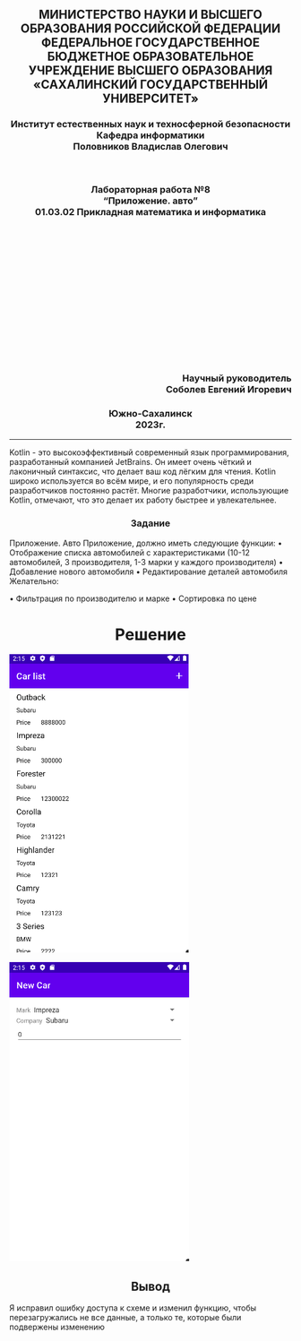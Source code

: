 <h2 align="center">  МИНИСТЕРСТВО НАУКИ И ВЫСШЕГО ОБРАЗОВАНИЯ РОССИЙСКОЙ ФЕДЕРАЦИИ ФЕДЕРАЛЬНОЕ ГОСУДАРСТВЕННОЕ БЮДЖЕТНОЕ ОБРАЗОВАТЕЛЬНОЕ УЧРЕЖДЕНИЕ ВЫСШЕГО ОБРАЗОВАНИЯ «САХАЛИНСКИЙ ГОСУДАРСТВЕННЫЙ УНИВЕРСИТЕТ» </h2>
<div align="center">
<h3>Институт естественных наук и техносферной безопасности
<br>
Кафедра информатики
<br>
Половников Владислав Олегович</h3>

<br>
<h3>Лабораторная работа №8
<br>
“Приложение. авто”
<br>
01.03.02 Прикладная математика и информатика</h3>
<br>
<br>
<br>
<br>
<br>
<br>
<br>
<br>
<br>
<br>
<br>
<br>
<br>
<br>
<h3 align="right">Научный руководитель
<br>
Соболев Евгений Игоревич
</h3>

<h3 align="center">Южно-Сахалинск
<br>
2023г.
</h3>
<hr>
</div>
<p>
Kotlin - это высокоэффективный современный язык программирования, разработанный компанией JetBrains. Он имеет очень чёткий и лаконичный синтаксис, что делает ваш код лёгким для чтения. Kotlin широко используется во всём мире, и его популярность среди разработчиков постоянно растёт. Многие разработчики, использующие Kotlin, отмечают, что это делает их работу быстрее и увлекательнее.
</p>

<h3 align="center">Задание</h3>

Приложение. Авто
Приложение, должно иметь следующие функции:
•	Отображение списка автомобилей с характеристиками (10-12 автомобилей, 3 производителя, 1-3 марки у каждого производителя)
•	Добавление нового автомобиля
•	Редактирование деталей автомобиля
Желательно:

•	Фильтрация по производителю и марке
•	Сортировка по цене



<h1 align="center">Решение</h2>

![img1](/images/1.png)

![img1](/images/2.png)

<h2 align="center">Вывод</h2>
Я исправил ошибку доступа к схеме и изменил функцию, чтобы перезагружались не все данные, а только те, которые были подвержены изменению